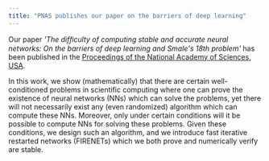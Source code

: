 ```yaml
---
title: "PNAS publishes our paper on the barriers of deep learning"
---
```



Our paper _'The difﬁculty of computing stable and accurate neural networks: On the barriers of deep learning and Smale's 18th problem'_ has been published in the [Proceedings of the National Academy of Sciences, USA](https://doi.org/10.1073/pnas.2107151119). 

In this work, we show (mathematically) that there are certain well-conditioned problems in scientific computing where one can prove the existence of neural networks (NNs) which can solve the problems, yet there will not necessarily exist any (even randomized) algorithm which can compute these NNs. Moreover, only under certain conditions will it be possible to compute NNs for solving these problems. Given these conditions, we design such an algorithm, and we introduce fast iterative restarted networks (FIRENETs) which we both prove and numerically verify are stable. 

<a href="https://doi.org/10.1073/pnas.2107151119"><img src="{{ site.url }}{{ site.baseurl }}/assets/images/pnas_paper22.png" alt=""></a>




